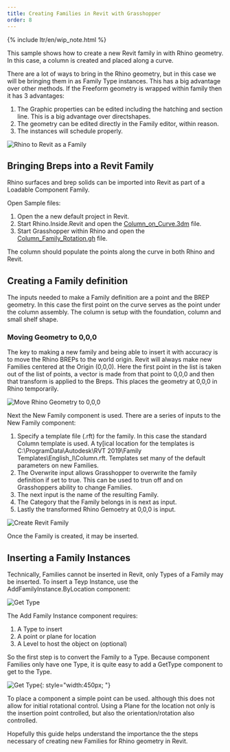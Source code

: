 ```yaml
---
title: Creating Families in Revit with Grasshopper
order: 8
---
```


{% include ltr/en/wip_note.html %}

This sample shows how to create a new Revit family in with Rhino geometry. In this case, a column is created and placed along a curve.

There are a lot of ways to bring in the Rhino geometry, but in this case we will be bringing them in as Family Type instances. This has a big advantage over other methods.  If the Freeform geometry is wrapped within family then it has 3 advantages:

1. The Graphic properties can be edited including the hatching and section line.  This is a big advantage over directshapes.
2. The geometry can be edited directly in the Family editor, within reason.
3. The instances will schedule properly.

![Rhino to Revit as a Family](/static/images/column_family_final.jpg)

## Bringing Breps into a Revit Family
Rhino surfaces and brep solids can be imported into Revit as part of a Loadable Component Family.

Open Sample files:
1. Open the a new default project in Revit.
1. Start Rhino.Inside.Revit and open the [Column_on_Curve.3dm](/Column_on_Curve.3dm) file.
1. Start Grasshopper within Rhino and open the [Column_Family_Rotation.gh](/Column_Family_Rotation.gh) file.

The column should populate the points along the curve in both Rhino and Revit.

## Creating a Family definition

The inputs needed to make a Family definition are a point and the BREP geometry. In this case the first point on the curve serves as the point under the column assembly.  The column is setup with the foundation, column and small shelf shape.

### Moving Geometry to 0,0,0

The key to making a new family and being able to insert it with accuracy is to move the Rhino BREPs to the world origin.  Revit will always make new Families centered at the Origin (0,0,0).  Here the first point in the list is taken out of the list of points, a vector is made from that point to 0,0,0 and then that transform is applied to the Breps.  This places the geometry at 0,0,0 in Rhino temporarily.

![Move Rhino Geometry to 0,0,0](/static/images/column_family_move.jpg)

Next the New Family component is used.  There are a series of inputs to the New Family component:

1. Specify a template file (.rft) for the family. In this case the standard Column template is used.  A ty[ical location for the templates is C:\ProgramData\Autodesk\RVT 2019\Family Templates\English_I\Column.rft.  Templates set many of the default parameters on new Families.
1. The Overwrite input allows Grasshopper to overwrite the family definition if set to true.  This can be used to trun off and on Grasshoppers ability to change Families.
1. The next input is the name of the resulting Family.
1. The Category that the Family belongs in is next as input.
1. Lastly the transformed Rhino Gemoetry at 0,0,0 is input.

![Create Revit Family](/static/images/column_family_family.jpg)

Once the Family is created, it may be inserted.

## Inserting a Family Instances

Technically, Families cannot be inserted in Revit, only Types of a Family may be inserted.  To insert a Teyp Instance, use the AddFamilyInstance.ByLocation component:

![Get Type](/static/images/samples/new-family04.png)  

The Add Family Instance component requires:

1. A Type to insert
2. A point or plane for location
3. A Level to host the object on (optional)

So the first step is to convert the Family to a Type. Because component Families only have one Type, it is quite easy to add a GetType component to get to the Type.

![Get Type](/static/images/samples/new-family03.png){: style="width:450px; "}

To place a component a simple point can be used. although this does not allow for initial rotational control. Using a Plane for the location not only is the insertion point controlled, but also the orientation/rotation also controlled. 

Hopefully this guide helps understand the importance the the steps necessary of creating new Families for Rhino geometry in Revit.


